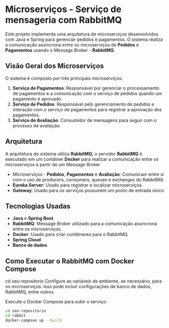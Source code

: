 
# **Microserviços - Serviço de mensageria com RabbitMQ**

Este projeto implementa uma arquitetura de microserviços desenvolvidos com Java e Spring para gerenciar pedidos e pagamentos. O sistema realiza a comunicação assíncrona entre os microserviços de **Pedidos** e **Pagamentos** usando o Message Broker - **RabbitMQ**.

## **Visão Geral dos Microserviços**

O sistema é composto por três principais microserviços:

1. **Serviço de Pagamentos**: Responsável por gerenciar o processamento de pagamentos e a comunicação com o serviço de pedidos quando um pagamento é aprovado.
2. **Serviço de Pedidos**: Responsável pelo gerenciamento de pedidos e interação com o serviço de pagamentos para registrar a aprovação dos pagamentos.
2. **Serviço de Avaliação**: Consumidor de mensagens para seguir com o processo de avaliação.


## **Arquitetura**

A arquitetura do sistema utiliza **RabbitMQ**, o servidor **RabbitMQ** é executado em um contâiner **Docker** para realizar a comunicação entre os microserviços a partir de um Message Broker

- Microserviços - **Pedidos**, **Pagamentos** e **Avaliação**: Comunicam entre si com o uso de producers, consumers, queues e exchanges do RabbitMQ
- **Eureka Server**: Usado para registrar e localizar microserviços.
- **Gateway**: Usado para os serviços possuirem um ponto de entrada único


## **Tecnologias Usadas**

- **Java** e **Spring Boot**
- **RabbitMQ**: Message Broker utilizado para a comunicação assíncrona entre os microserviços.
- **Docker**: Usado para criar contêineres para o RabbitMQ.
- **Spring Cloud**
- **Banco de dados**

## Como Executar o RabbitMQ com Docker Compose

cd seu-repositorio
Configure as variáveis de ambiente, se necessário, para os microserviços. Isso pode incluir configurações de banco de dados, RabbitMQ, entre outros.

Execute o Docker Compose para subir o serviço:

```bash
cd seu-repositorio
cd rabbit
docker-compose up --build
